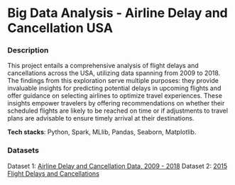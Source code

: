 # Big Data Analysis - Airline Delay and Cancellation USA
### Description
This project entails a comprehensive analysis of flight delays and cancellations across the USA, utilizing data spanning from 2009 to 2018. The findings from this exploration serve multiple purposes: they provide invaluable insights for predicting potential delays in upcoming flights and offer guidance on selecting airlines to optimize travel experiences. These insights empower travelers by offering recommendations on whether their scheduled flights are likely to be reached on time or if adjustments to travel plans are advisable to ensure timely arrival at their destinations.

**Tech stacks**: Python, Spark, MLlib, Pandas, Seaborn, Matplotlib.

### Datasets
Dataset 1: [Airline Delay and Cancellation Data, 2009 - 2018](https://www.kaggle.com/datasets/yuanyuwendymu/airline-delay-and-cancellation-data-2009-2018)
Dataset 2: [2015 Flight Delays and Cancellations](https://www.kaggle.com/datasets/usdot/flight-delays)

